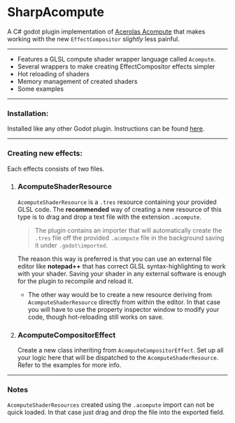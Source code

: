 ﻿# SharpAcompute
A C# godot plugin implementation of [Acerolas Acompute](https://github.com/GarrettGunnell/Acerola-Compute) that makes working with the new `EffectCompositor` _slightly_ less painful.
***
- Features a GLSL compute shader wrapper language called `Acompute`.
- Several wrappers to make creating EffectCompositor effects simpler
- Hot reloading of shaders
- Memory management of created shaders
- Some examples

***
### Installation:
Installed like any other Godot plugin. Instructions can be found [here](https://docs.godotengine.org/en/stable/tutorials/plugins/editor/installing_plugins.html).

***
### Creating new effects:
Each effects consists of two files.  

1. ### AcomputeShaderResource
    `AcomputeShaderResource` is a `.tres` resource containing your provided GLSL code. The **recommended** way of creating a new resource of this type is to drag and drop a text file with the extension `.acompute`.  
    >The plugin contains an importer that will automatically create the `.tres` file off the provided `.acompute` file in the background saving it under `.godot\imported`.  

    The reason this way is preferred is that you can use an external file editor like **notepad++** that has correct GLSL syntax-highlighting to work with your shader. Saving your shader in any external software is enough for the plugin to recompile and reload it.  
   - The other way would be to create a new resource deriving from `AcomputeShaderResource` directly from within the editor. In that case you will have to use the property inspector window to modify your code, though hot-reloading still works on save. 

2. ### AcomputeCompositorEffect
    Create a new class inheriting from `AcomputeCompositorEffect`. Set up all your logic here that will be dispatched to the `AcomputeShaderResource`. Refer to the examples for more info.
***
### Notes
`AcomputeShaderResources` created using the `.acompute` import can not be quick loaded. In that case just drag and drop the file into the exported field.
